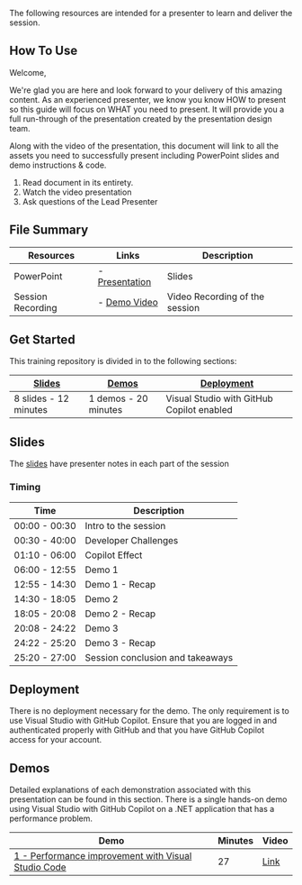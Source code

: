 The following resources are intended for a presenter to learn and deliver the session.

## How To Use

Welcome,

We're glad you are here and look forward to your delivery of this amazing content. As an experienced presenter, we know you know HOW to present so this guide will focus on WHAT you need to present. It will provide you a full run-through of the presentation created by the presentation design team. 

Along with the video of the presentation, this document will link to all the assets you need to successfully present including PowerPoint slides and demo instructions &
code.

1.  Read document in its entirety.
2.  Watch the video presentation
3.  Ask questions of the Lead Presenter

## File Summary

| Resources          | Links                            | Description |
|-------------------|----------------------------------|-------------------|
| PowerPoint        | - [Presentation](https://aka.ms/AAryyov) | Slides |
| Session Recording     | - [Demo Video](https://aka.ms/AAryyuf) | Video Recording of the session |

## Get Started

This training repository is divided in to the following sections:

| [Slides](#slides) | [Demos](demos/README.md) | [Deployment](#deployment) | 
|-------------------|---------------------------|--------------------------------------
| 8 slides - 12 minutes| 1 demos - 20 minutes | Visual Studio with GitHub Copilot enabled

## Slides

The [slides](https://aka.ms/AArpdue) have presenter notes in each part of the session

### Timing

| Time        | Description  |
| --------------|------------- |
| 00:00 - 00:30 | Intro to the session  |
| 00:30 - 40:00 | Developer Challenges |
| 01:10 - 06:00 | Copilot Effect |
| 06:00 - 12:55 | Demo 1 |
| 12:55 - 14:30 | Demo 1 - Recap |
| 14:30 - 18:05 | Demo 2 |
| 18:05 - 20:08 | Demo 2 - Recap |
| 20:08 - 24:22 | Demo 3 |
| 24:22 - 25:20 | Demo 3 - Recap |
| 25:20 - 27:00 | Session conclusion and takeaways |

## Deployment

There is no deployment necessary for the demo. The only requirement is to use Visual Studio with GitHub Copilot. Ensure that you are logged in and authenticated properly with GitHub and that you have GitHub Copilot access for your account.

## Demos

Detailed explanations of each demonstration associated with this presentation can be found in this section. There is a single hands-on demo using Visual Studio with GitHub Copilot on a .NET application that has a performance problem.

| Demo                                                                                               | Minutes | Video |
| -------------------------------------------------------------------------------------------------------|---------|----------------- | 
|  [1 - Performance improvement with Visual Studio Code](demos/README.md) | 27       | [Link](https://aka.ms/AAryyuf)|
